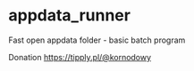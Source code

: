 # appdata_runner
Fast open appdata folder - basic batch program

Donation https://tipply.pl/@kornodowy
